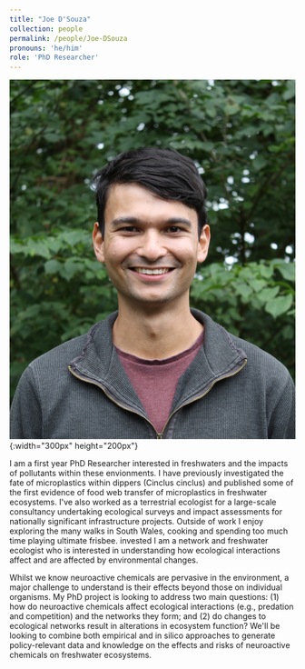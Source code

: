 ```yaml
---
title: "Joe D'Souza"
collection: people
permalink: /people/Joe-DSouza
pronouns: 'he/him'
role: 'PhD Researcher'
---
```


![Joe D'Souza](JDS.jpg){:width="300px" height="200px"}

I am a first year PhD Researcher interested in freshwaters and the impacts of pollutants within these envionments. I have previously investigated the fate of microplastics within dippers (Cinclus cinclus) and published some of the first evidence of food web transfer of microplastics in freshwater ecosystems. I've also worked as a terrestrial ecologist for a large-scale consultancy undertaking ecological surveys and impact assessments for nationally significant infrastructure projects. 
Outside of work I enjoy exploring the many walks in South Wales, cooking and spending too much time playing ultimate frisbee. invested I am a network and freshwater ecologist who is interested in understanding how ecological interactions affect and are affected by environmental changes.

Whilst we know neuroactive chemicals are pervasive in the environment, a major challenge to understand is their effects beyond those on individual organisms. My PhD project is looking to address two main questions:
(1) how do neuroactive chemicals affect ecological interactions (e.g., predation and competition) and the networks they form; and (2) do changes to ecological networks result in alterations in ecosystem function? 
We'll be looking to combine both empirical and in silico approaches to generate policy-relevant data and knowledge on the effects and risks of neuroactive chemicals on freshwater ecosystems. 

